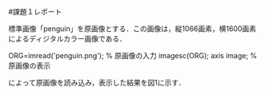 #課題１レポート

標準画像「penguin」を原画像とする．この画像は，縦1066画素，横1600画素によるディジタルカラー画像である．

ORG=imread('penguin.png'); % 原画像の入力
imagesc(ORG); axis image; % 原画像の表示

によって原画像を読み込み，表示した結果を図1に示す．

